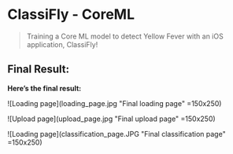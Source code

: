 # ClassiFly - CoreML
>Training a Core ML model to detect Yellow Fever with an iOS application, ClassiFly!

## Final Result:

**Here’s the final result:**

![Loading page](loading_page.jpg "Final loading page" =150x250)

![Upload page](upload_page.jpg "Final upload page" =150x250)

![Loading page](classification_page.JPG "Final classification page" =150x250)
